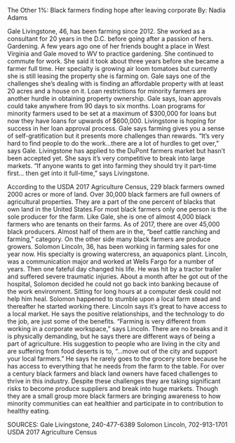 The Other 1%: Black farmers finding hope after leaving corporate 
By: Nadia Adams

   Gale Livingstone, 46, has been farming since 2012. She worked as a consultant for 20 years in the D.C.  before going after a passion of hers. Gardening. A few years ago one of her friends bought a place in West Virginia and Gale moved to WV to practice gardening. She continued to commute for work. She said it took about three years before she became a farmer full time. Her specialty is growing air loom tomatoes but currently she is still leasing the property she is farming on. 
Gale says one of the challenges she’s dealing with is finding an affordable property with at least 20 acres and a house on it. Loan restrictions for minority farmers are another hurdle in obtaining property ownership. Gale says, loan approvals could take anywhere from 90 days to six months. Loan programs for minority farmers used to be set at a maximum of $300,000 for loans but now they have loans for upwards of $600,000. Livingstone is hoping for success in her loan approval process. 
	Gale says farming gives you a sense of self-gratification but it presents more challenges than rewards. “It’s very hard to find people to do the work…there are a lot of hurdles to get over,” says Gale.  Livingstone has applied to the DuPont farmers market but hasn’t been accepted yet. She says it’s very competitive to break into large markets. 
“If anyone wants to get into farming they should try it part-time first… then get into it full-time,” says Livingstone.

   According to the USDA 2017 Agriculture Census, 229 black farmers owned 2000 acres or more of land. Over 30,000 black farmers are full owners of agricultural properties. They are a part of the one percent of blacks that own land in the United States.For most black farmers only one person is the sole producer for the farm. Like Gale, she is one of almost 4,000 black farmers who are tenants on their farms. As of 2017, there are over 45,000 black producers.  Almost half of them are in the, “beef cattle ranching and farming,” category. On the other side many black farmers are produce growers. 
 	Solomon Lincoln, 36, has been working in farming sales for one year now. His specialty is growing watercress, an aquaponics plant. Lincoln, was a communication major and worked at Wells Fargo for a number of years. Then one fateful day changed his life. He was hit by a tractor trailer and suffered severe traumatic injuries. About a month after he got out of the hospital, Solomon decided he could not go back into banking because of the work environment. Sitting for long hours at a computer desk could not help him heal. 
	Solomon happened to stumble upon a local farm stead and thereafter he started working there. Lincoln says it’s great to have access to a local market. He says the positive relationships, and the technology to do the job, are just some of the benefits. “Farming is very different from working in a corporate workspace,” says Lincoln. There are no breaks and it is physically demanding, but he says there are different ways of being a part of agriculture. 
His suggestion to people who are living in the city and are suffering from food deserts is to, “…move out of the city and support your local farmers.”  He says he rarely goes to the grocery store because he has access to everything that he needs from the farm to the table. 
	For over a century black farmers and black land owners have faced challenges to thrive in this industry. Despite these challenges they are taking significant risks to become produce suppliers and break into huge markets. Though they are a small group more black farmers are bringing awareness to how minority communities can eat healthier and participate in to contribution to healthy eating. 

SOURCES: 
Gale Livingstone, 240-477-6389
Solomon Lincoln, 702-913-1701
USDA 2017 Agriculture Census 
